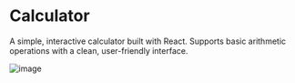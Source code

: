 # Calculator
 
 A simple, interactive calculator built with React. Supports basic arithmetic operations with a clean, user-friendly interface.
 
![image](https://github.com/user-attachments/assets/eeab96eb-a019-49b0-9526-286d6f3a4103)

